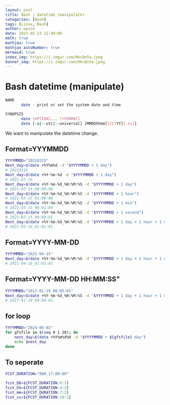 ```yaml
---
layout: post
title: Bash | datetime (manipulate)
categories: [Bash]
tags: [Linux, Bash]
author: wpsze
date: 2023-05-23 12:49:00
math: true
mathjax: true
mathjax_autoNumber: true
mermaid: true
index_img: https://i.imgur.com/HkcQn5a.jpeg
banner_img: https://i.imgur.com/HkcQn5a.jpeg
---
```


# Bash datetime (manipulate)

```sh
NAME
       date - print or set the system date and time

SYNOPSIS
       date [OPTION]... [+FORMAT]
       date [-u|--utc|--universal] [MMDDhhmm[[CC]YY][.ss]]

```

We want to manipulate the datetime change. 

## Format=YYYMMDD
```sh
YYYYMMDD="20210315"
Next_day=$(date +%Y%m%d -d "$YYYYMMDD + 1 day")
# 20210316
Next_day=$(date +%Y-%m-%d -d "$YYYYMMDD + 1 day")
# 2021-03-16
Next_day=$(date +%Y-%m-%d_%H:%M:%S -d "$YYYYMMDD + 1 day")
# 2021-03-16_00:00:00
Next_day=$(date +%Y-%m-%d_%H:%M:%S -d "$YYYYMMDD + 1 hour")
# 2021-03-15_01:00:00
Next_day=$(date +%Y-%m-%d_%H:%M:%S -d "$YYYYMMDD + 1 min")
# 2021-03-15_00:01:00
Next_day=$(date +%Y-%m-%d_%H:%M:%S -d "$YYYYMMDD + 1 second")
# 2021-03-15_00:00:01
Next_day=$(date +%Y-%m-%d_%H:%M:%S -d "$YYYYMMDD + 1 day + 1 hour + 1 min + 1 second")
# 2021-03-16_01:01:01
```

## Format=YYYY-MM-DD
```sh
YYYYMMDD="2021-04-15"
Next_day=$(date +%Y-%m-%d_%H:%M:%S -d "$YYYYMMDD + 1 day + 1 hour + 1 min + 1 second")
# 2021-04-16_01:01:01
```

## Format=YYYY-MM-DD HH:MM:SS"
```sh
YYYYMMDD="2017-01-19 00:05:01"
Next_day=$(date +%Y-%m-%d_%H:%M:%S -d "$YYYYMMDD + 1 day + 1 hour + 1 min + 1 second")
# 2017-01-20_08:06:02
```

## for loop
```sh
YYYYMMDD="2024-06-02"
for gfsfile in $(seq 0 1 28); do
    next_day=$(date +%Y%m%d%H -d "$YYYYMMDD + ${gfsfile} day")
    echo $next_day
done
```

## To seperate 
```sh
FCST_DURATION="000_17:00:00"

fcst_DD=${FCST_DURATION:0:3}
fcst_hh=${FCST_DURATION:4:2}
fcst_mm=${FCST_DURATION:7:2}
fcst_ss=${FCST_DURATION:10:2}
```


